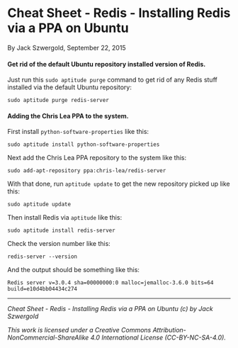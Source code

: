 # Cheat Sheet - Redis - Installing Redis via a PPA on Ubuntu

By Jack Szwergold, September 22, 2015

#### Get rid of the default Ubuntu repository installed version of Redis.

Just run this `sudo aptitude purge` command to get rid of any Redis stuff installed via the default Ubuntu repository:

    sudo aptitude purge redis-server

#### Adding the Chris Lea PPA to the system.

First install `python-software-properties` like this:

    sudo aptitude install python-software-properties

Next add the Chris Lea PPA repository to the system like this:

	sudo add-apt-repository ppa:chris-lea/redis-server
	
With that done, run `aptitude update` to get the new repository picked up like this:

	sudo aptitude update
	
Then install Redis via `aptitude` like this:

	sudo aptitude install redis-server

Check the version number like this:

	redis-server --version

And the output should be something like this:

	Redis server v=3.0.4 sha=00000000:0 malloc=jemalloc-3.6.0 bits=64 build=e10d4bb04434c274

***

*Cheat Sheet - Redis - Installing Redis via a PPA on Ubuntu (c) by Jack Szwergold*

*This work is licensed under a Creative Commons Attribution-NonCommercial-ShareAlike 4.0 International License (CC-BY-NC-SA-4.0).*